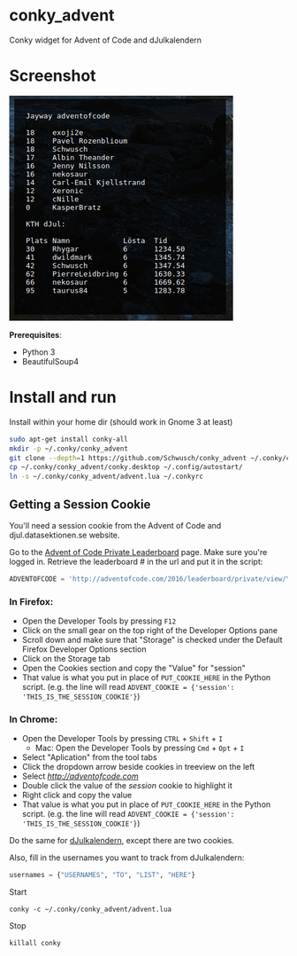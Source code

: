 # conky_advent
Conky widget for Advent of Code and dJulkalendern
# Screenshot
![alt text](screen.png)

**Prerequisites**:
- Python 3
- BeautifulSoup4

# Install and run

Install within your home dir (should work in Gnome 3 at least)
```bash
sudo apt-get install conky-all
mkdir -p ~/.conky/conky_advent
git clone --depth=1 https://github.com/Schwusch/conky_advent ~/.conky/conky_advent
cp ~/.conky/conky_advent/conky.desktop ~/.config/autostart/
ln -s ~/.conky/conky_advent/advent.lua ~/.conkyrc
```
## Getting a Session Cookie
You'll need a session cookie from the Advent of Code and djul.datasektionen.se website.

Go to the [Advent of Code Private Leaderboard](http://adventofcode.com/2016/leaderboard/private) page. Make sure you're logged in.
Retrieve the leaderboard # in the url and put it in the script:
```python 
ADVENTOFCODE = 'http://adventofcode.com/2016/leaderboard/private/view/YOUR_PRIVATE_LEADERBOARD_NR.json'
```
### In Firefox:
- Open the Developer Tools by pressing `F12`
- Click on the small gear on the top right of the Developer Options pane
- Scroll down and make sure that "Storage" is checked under the Default Firefox Developer Options section
- Click on the Storage tab
- Open the Cookies section and copy the "Value" for "session"
- That value is what you put in place of `PUT_COOKIE_HERE` in the Python script. (e.g. the line will read `ADVENT_COOKIE = {'session': 'THIS_IS_THE_SESSION_COOKIE'}`)

### In Chrome:
- Open the Developer Tools by pressing `CTRL` + `Shift` + `I`
    - Mac: Open the Developer Tools by pressing `Cmd` + `Opt` + `I`
- Select "Aplication" from the tool tabs
- Click the dropdown arrow beside cookies in treeview on the left
- Select *http://adventofcode.com*
- Double click the value of the *session* cookie to highlight it
- Right click and copy the value
- That value is what you put in place of `PUT_COOKIE_HERE` in the Python script. (e.g. the line will read `ADVENT_COOKIE = {'session': 'THIS_IS_THE_SESSION_COOKIE'}`)

Do the same for [dJulkalendern](https://djul.datasektionen.se/), except there are two cookies.

Also, fill in the usernames you want to track from dJulkalendern:
```python
usernames = {"USERNAMES", "TO", "LIST", "HERE"}
```
Start
```
conky -c ~/.conky/conky_advent/advent.lua
```

Stop
```
killall conky
```
